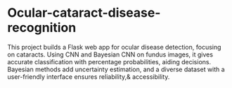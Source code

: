 # Ocular-cataract-disease-recognition
This project builds a Flask web app for ocular disease detection, focusing on cataracts. Using CNN and Bayesian CNN on fundus images, it gives accurate classification with percentage probabilities, aiding decisions. Bayesian methods add uncertainty estimation, and a diverse dataset with a user-friendly interface ensures reliability,&amp; accessibility.
